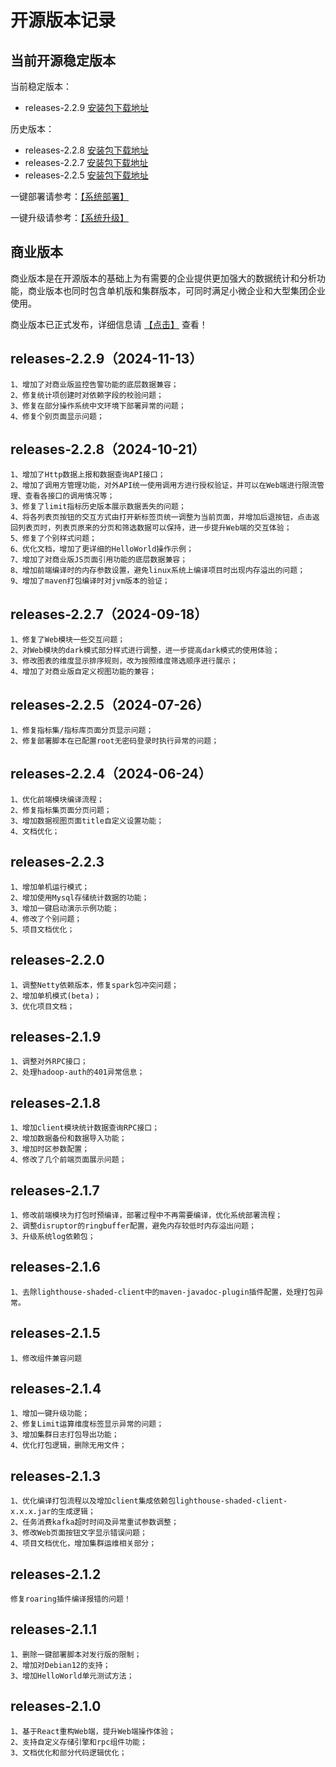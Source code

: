 # 开源版本记录

## 当前开源稳定版本

当前稳定版本：
+ releases-2.2.9  [安装包下载地址](https://lighthousedp-1300542249.cos.ap-nanjing.myqcloud.com/releases/lighthouse-2.2.9.tar.gz)


历史版本：
+ releases-2.2.8  [安装包下载地址](https://lighthousedp-1300542249.cos.ap-nanjing.myqcloud.com/releases/lighthouse-2.2.8.tar.gz)
+ releases-2.2.7  [安装包下载地址](https://lighthousedp-1300542249.cos.ap-nanjing.myqcloud.com/releases/lighthouse-2.2.7.tar.gz)
+ releases-2.2.5  [安装包下载地址](https://lighthousedp-1300542249.cos.ap-nanjing.myqcloud.com/releases/lighthouse-2.2.5.tar.gz)


一键部署请参考：[【系统部署】](/deploy/01.md)

一键升级请参考：[【系统升级】](/management/06.md)

## 商业版本

商业版本是在开源版本的基础上为有需要的企业提供更加强大的数据统计和分析功能，商业版本也同时包含单机版和集群版本，可同时满足小微企业和大型集团企业使用。

商业版本已正式发布，详细信息请 [【点击】](/commercial/01.md) 查看！

## releases-2.2.9（2024-11-13）

```
1、增加了对商业版监控告警功能的底层数据兼容；
2、修复统计项创建时对依赖字段的校验问题；
3、修复在部分操作系统中文环境下部署异常的问题；
4、修复个别页面显示问题；
```

## releases-2.2.8（2024-10-21）

```
1、增加了Http数据上报和数据查询API接口；
2、增加了调用方管理功能，对外API统一使用调用方进行授权验证，并可以在Web端进行限流管理、查看各接口的调用情况等；
3、修复了limit指标历史版本展示数据丢失的问题；
4、将各列表页按钮的交互方式由打开新标签页统一调整为当前页面，并增加后退按钮，点击返回列表页时，列表页原来的分页和筛选数据可以保持，进一步提升Web端的交互体验；
5、修复了个别样式问题；
6、优化文档，增加了更详细的HelloWorld操作示例；
7、增加了对商业版JS页面引用功能的底层数据兼容；
8、增加前端编译时的内存参数设置，避免linux系统上编译项目时出现内存溢出的问题；
9、增加了maven打包编译时对jvm版本的验证；
```

## releases-2.2.7（2024-09-18）
```
1、修复了Web模块一些交互问题；
2、对Web模块的dark模式部分样式进行调整，进一步提高dark模式的使用体验；
3、修改图表的维度显示排序规则，改为按照维度筛选顺序进行展示；
4、增加了对商业版自定义视图功能的兼容；
```

## releases-2.2.5（2024-07-26）
```
1、修复指标集/指标库页面分页显示问题；
2、修复部署脚本在已配置root无密码登录时执行异常的问题；
```

## releases-2.2.4（2024-06-24）
```
1、优化前端模块编译流程；
2、修复指标集页面分页问题；
3、增加数据视图页面title自定义设置功能；
4、文档优化；
```

## releases-2.2.3

```
1、增加单机运行模式；
2、增加使用Mysql存储统计数据的功能；
3、增加一键启动演示示例功能；
4、修改了个别问题；
5、项目文档优化；
```

## releases-2.2.0

```
1、调整Netty依赖版本，修复spark包冲突问题；
2、增加单机模式(beta)；
3、优化项目文档；
```

## releases-2.1.9

```
1、调整对外RPC接口；
2、处理hadoop-auth的401异常信息；
```


## releases-2.1.8

```
1、增加client模块统计数据查询RPC接口；
2、增加数据备份和数据导入功能；
3、增加时区参数配置；
4、修改了几个前端页面展示问题；
```


## releases-2.1.7
```
1、修改前端模块为打包时预编译，部署过程中不再需要编译，优化系统部署流程；
2、调整disruptor的ringbuffer配置，避免内存较低时内存溢出问题；
3、升级系统log依赖包；
```

## releases-2.1.6
```
1、去除lighthouse-shaded-client中的maven-javadoc-plugin插件配置，处理打包异常。

```

## releases-2.1.5
```
1、修改组件兼容问题

```

## releases-2.1.4
```
1、增加一键升级功能；
2、修复Limit运算维度标签显示异常的问题；
3、增加集群日志打包导出功能；
4、优化打包逻辑，删除无用文件；
```

## releases-2.1.3
```
1、优化编译打包流程以及增加client集成依赖包lighthouse-shaded-client-x.x.x.jar的生成逻辑；
2、任务消费kafka超时时间及异常重试参数调整；
3、修改Web页面按钮文字显示错误问题；
4、项目文档优化，增加集群运维相关部分；
```

## releases-2.1.2
```
修复roaring插件编译报错的问题！
```

## releases-2.1.1
```
1、删除一键部署脚本对发行版的限制；
2、增加对Debian12的支持；
3、增加HelloWorld单元测试方法；
```

## releases-2.1.0
```
1、基于React重构Web端，提升Web端操作体验；
2、支持自定义存储引擎和rpc组件功能；
3、文档优化和部分代码逻辑优化；
```